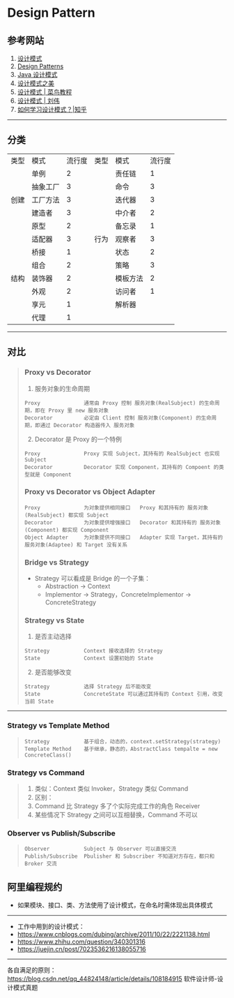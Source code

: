 # Design Pattern

## 参考网站
1. [设计模式](https://refactoringguru.cn/design-patterns)
2. [Design Patterns](https://sourcemaking.com/design_patterns)
3. [Java 设计模式](http://c.biancheng.net/design_pattern/)
4. [设计模式之美](https://pan.baidu.com/disk/home?#/all?vmode=list&path=%2F%E8%AE%BE%E8%AE%A1%E6%A8%A1%E5%BC%8F%E4%B9%8B%E7%BE%8E)
5. [设计模式 | 菜鸟教程](https://www.runoob.com/design-pattern/design-pattern-intro.html)
6. [设计模式 | 刘伟](https://blog.csdn.net/lovelion/category_738450.html)
7. [如何学习设计模式？|知乎](https://www.zhihu.com/question/308850392/answer/1324509357)
---
## 分类
<table>
    <tr>
        <td>类型</td>
        <td>模式</td>
        <td>流行度</td>
        <td>类型</td>
        <td>模式</td>
        <td>流行度</td>
    </tr>
    <tr>
        <td rowspan="5">创建</td>
        <td>单例</td>
        <td>2</td>
        <td rowspan="11">行为</td>
        <td>责任链</td>
        <td>1</td>
    </tr>
    <tr>
        <td>抽象工厂</td>
        <td>3</td>
        <td>命令</td>
        <td>3</td>
    </tr>
    <tr>
        <td>工厂方法</td>
        <td>3</td>
        <td>迭代器</td>
        <td>3</td>
    </tr>
    <tr>
        <td>建造者</td>
        <td>3</td>
        <td>中介者</td>
        <td>2</td>
    </tr>
    <tr>
        <td>原型</td>
        <td>2</td>
        <td>备忘录</td>
        <td>1</td>
    </tr>
    <tr>
        <td rowspan="7">结构</td>
        <td>适配器</td>
        <td>3</td>
        <td>观察者</td>
        <td>3</td>
    </tr>
    <tr>
        <td>桥接</td>
        <td>1</td>
        <td>状态</td>
        <td>2</td>
    </tr>
    <tr>
        <td>组合</td>
        <td>2</td>
        <td>策略</td>
        <td>3</td>
    </tr>
    <tr>
        <td>装饰器</td>
        <td>2</td>
        <td>模板方法</td>
        <td>2</td>
    </tr>
    <tr>
        <td>外观</td>
        <td>2</td>
        <td>访问者</td>
        <td>1</td>
    </tr>
    <tr>
        <td>享元</td>
        <td>1</td>
        <td>解析器</td>
        <td></td>
    </tr>
    <tr>
        <td>代理</td>
        <td>1</td>
    </tr>
</table>

---
## 对比
>### Proxy vs Decorator
>1. 服务对象的生命周期
>```
>Proxy              通常由 Proxy 控制 服务对象(RealSubject) 的生命周期，即在 Proxy 里 new 服务对象
>Decorator          必定由 Client 控制 服务对象(Component) 的生命周期，即通过 Decorator 构造器传入 服务对象
>```
>2. Decorator 是 Proxy 的一个特例
>```
>Proxy              Proxy 实现 Subject，其持有的 RealSubject 也实现 Subject
>Decorator          Decorator 实现 Component，其持有的 Compoent 的类型就是 Component
>```
>### Proxy vs Decorator vs Object Adapter
>```
>Proxy              为对象提供相同接口   Proxy 和其持有的 服务对象(RealSubject) 都实现 Subject
>Decorator          为对象提供增强接口   Decorator 和其持有的 服务对象(Component) 都实现 Component
>Object Adapter     为对象提供不同接口   Adapter 实现 Target，其持有的 服务对象(Adaptee) 和 Target 没有关系
>```
>### Bridge vs Strategy
>- Strategy 可以看成是 Bridge 的一个子集：
>   - Abstraction → Context
>   - Implementor → Strategy，ConcreteImplementor → ConcreteStrategy
>### Strategy vs State
>1. 是否主动选择
>```
>Strategy           Context 接收选择的 Strategy 
>State              Context 设置初始的 State
>```
>2. 是否能够改变
>```
>Strategy           选择 Strategy 后不能改变 
>State              ConcreteState 可以通过其持有的 Context 引用，改变当前 State
>```
---
### Strategy vs Template Method
>```
>Strategy           基于组合，动态的，context.setStrategy(strategy)
>Template Method    基于继承，静态的，AbstractClass tempalte = new ConcreteClass()
>```
### Strategy vs Command
>1. 类似：Context 类似 Invoker，Strategy 类似 Command
>2. 区别：
>   1. Command 比 Strategy 多了个实际完成工作的角色 Receiver
>   2. 某些情况下 Strategy 之间可以互相替换，Command 不可以
### Observer vs Publish/Subscribe
>```
>Observer           Subject 与 Observer 可以直接交流
>Publish/Subscribe  Pbulisher 和 Subscriber 不知道对方存在，都只和 Broker 交流
>```
## 阿里编程规约
- 如果模块、接口、类、方法使用了设计模式，在命名时需体现出具体模式
---
* 工作中用到的设计模式：
* https://www.cnblogs.com/dubing/archive/2011/10/22/2221138.html
* https://www.zhihu.com/question/340301316
* https://juejin.cn/post/7023536216138055716
---
各自满足的原则：https://blog.csdn.net/qq_44824148/article/details/108184915
软件设计师-设计模式真题
